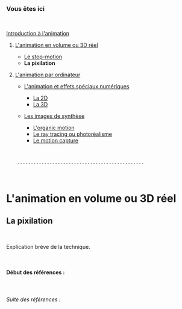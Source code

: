 <br/>

### Vous êtes ici

<br/>

[Introduction à l'animation](inde.md)

1. [L'animation en volume ou 3D réel](envolume.md)

    - [Le stop-motion](stopmotion.md)
    - **La pixilation**
    
2. [L'animation par ordinateur](parordinateur.md)

    - [L'animation et effets spéciaux numériques](numerique.md)
    
        * [La 2D](2d.md)
        * [La 3D](3d.md)
        
    - [Les images de synthèse](imagesdesynthèse.md)    
        * [L'organic motion](organicmotion.md)
        * [Le ray tracing ou photoréalisme](phtorealisme.md)
        * [Le motion capture](motioncapture.md)

<br/>

        -----------------------------------------------

<br/>

# L'animation en volume ou 3D réel

## La pixilation

<br/>

Explication brève de la technique.

<br/>

#### Début des références :

<br/>

###### Suite des références :

<br/>
